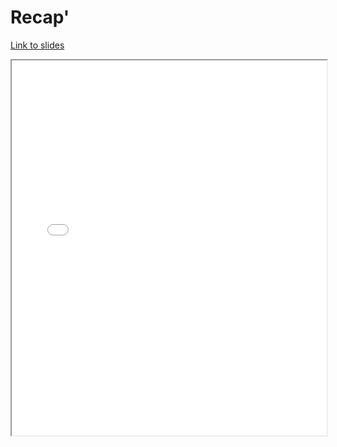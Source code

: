 # Recap'

[Link to slides](slides/1_8_conclusion.html)

<iframe
  src="slides/1_6_conclusion.html"
  style="width:100%; height:600px;"
></iframe>
